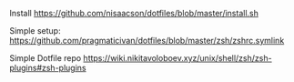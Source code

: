 
Install 
https://github.com/nisaacson/dotfiles/blob/master/install.sh

Simple setup:
https://github.com/pragmaticivan/dotfiles/blob/master/zsh/zshrc.symlink

Simple Dotfile repo
https://wiki.nikitavoloboev.xyz/unix/shell/zsh/zsh-plugins#zsh-plugins